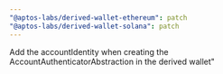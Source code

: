 ```yaml
---
"@aptos-labs/derived-wallet-ethereum": patch
"@aptos-labs/derived-wallet-solana": patch
---
```


Add the accountIdentity when creating the AccountAuthenticatorAbstraction in the derived wallet"
